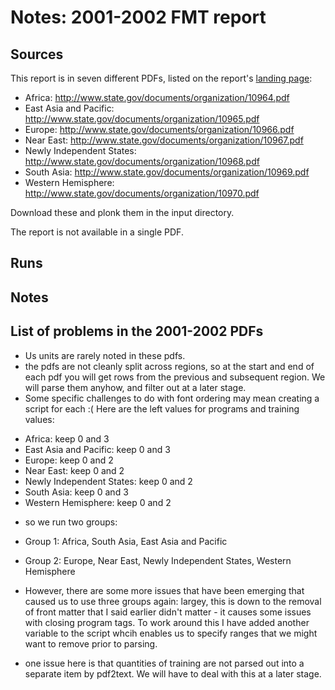 # Notes: 2001-2002 FMT report

## Sources

This report is in seven different PDFs, listed on the report's [landing page](https://www.state.gov/t/pm/rls/rpt/fmtrpt/2002/10849.htm):

 * Africa: http://www.state.gov/documents/organization/10964.pdf
 * East Asia and Pacific: http://www.state.gov/documents/organization/10965.pdf
 * Europe: http://www.state.gov/documents/organization/10966.pdf
 * Near East: http://www.state.gov/documents/organization/10967.pdf
 * Newly Independent States: http://www.state.gov/documents/organization/10968.pdf
 * South Asia: http://www.state.gov/documents/organization/10969.pdf
 * Western Hemisphere: http://www.state.gov/documents/organization/10970.pdf

Download these and plonk them in the input directory.

The report is not available in a single PDF.

## Runs


## Notes

## List of problems in the 2001-2002 PDFs

- Us units are rarely noted in these pdfs.
- the pdfs are not cleanly split across regions, so at the start and end of each pdf you will get rows from the previous and subsequent region. We will parse them anyhow, and filter out at a later stage. 
- Some specific challenges to do with font ordering may mean creating a script for each :( Here are the left values for programs and training values:

 * Africa: keep 0 and 3
 * East Asia and Pacific: keep 0 and 3
 * Europe: keep 0 and 2
 * Near East: keep 0 and 2
 * Newly Independent States: keep 0 and 2
 * South Asia: keep 0 and 3 
 * Western Hemisphere: keep 0 and 2

- so we run two groups:
 - Group 1: Africa, South Asia, East Asia and Pacific
 - Group 2: Europe, Near East, Newly Independent States, Western Hemisphere

- However, there are some more issues that have been emerging that caused us to use three groups again: largey, this is down to the removal of front matter that I said earlier didn't matter - it causes some issues with closing program tags. To work around this I have added another variable to the script whcih enables us to specify ranges that we might want to remove prior to parsing. 
- one issue here is that quantities of training are not parsed out into a separate item by pdf2text. We will have to deal with this at a later stage.
